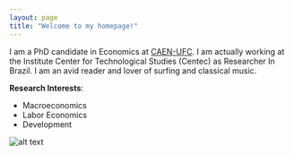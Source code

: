```yaml
---
layout: page
title: "Welcome to my homepage!"
---
```


I am a PhD candidate in Economics at [CAEN-UFC](www.caen.ufc.br). I am actually working at the Institute Center for Technological Studies (Centec) as Researcher In Brazil. I am an avid reader and lover of surfing and classical music.


**Research Interests**:

- Macroeconomics 
- Labor Economics
- Development


![alt text](http://url/to/foto.png)

